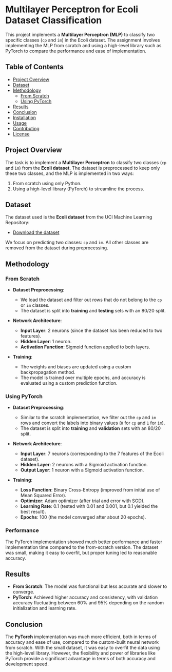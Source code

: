 # Multilayer Perceptron for Ecoli Dataset Classification

This project implements a **Multilayer Perceptron (MLP)** to classify two specific classes (`cp` and `im`) in the Ecoli dataset. The assignment involves implementing the MLP from scratch and using a high-level library such as PyTorch to compare the performance and ease of implementation.

## Table of Contents
- [Project Overview](#project-overview)
- [Dataset](#dataset)
- [Methodology](#methodology)
  - [From Scratch](#from-scratch)
  - [Using PyTorch](#using-pytorch)
- [Results](#results)
- [Conclusion](#conclusion)
- [Installation](#installation)
- [Usage](#usage)
- [Contributing](#contributing)
- [License](#license)

## Project Overview

The task is to implement a **Multilayer Perceptron** to classify two classes (`cp` and `im`) from the **Ecoli dataset**. The dataset is preprocessed to keep only these two classes, and the MLP is implemented in two ways:
1. From scratch using only Python.
2. Using a high-level library (PyTorch) to streamline the process.

## Dataset

The dataset used is the **Ecoli dataset** from the UCI Machine Learning Repository:
- [Download the dataset](https://archive.ics.uci.edu/ml/datasets/Ecoli)

We focus on predicting two classes: `cp` and `im`. All other classes are removed from the dataset during preprocessing.

## Methodology

### From Scratch

- **Dataset Preprocessing**: 
  - We load the dataset and filter out rows that do not belong to the `cp` or `im` classes.
  - The dataset is split into **training** and **testing** sets with an 80/20 split.

- **Network Architecture**:
  - **Input Layer**: 2 neurons (since the dataset has been reduced to two features).
  - **Hidden Layer**: 1 neuron.
  - **Activation Function**: Sigmoid function applied to both layers.
  
- **Training**:
  - The weights and biases are updated using a custom backpropagation method.
  - The model is trained over multiple epochs, and accuracy is evaluated using a custom prediction function.
  
### Using PyTorch

- **Dataset Preprocessing**:
  - Similar to the scratch implementation, we filter out the `cp` and `im` rows and convert the labels into binary values (`0` for `cp` and `1` for `im`).
  - The dataset is split into **training** and **validation** sets with an 80/20 split.

- **Network Architecture**:
  - **Input Layer**: 7 neurons (corresponding to the 7 features of the Ecoli dataset).
  - **Hidden Layer**: 2 neurons with a Sigmoid activation function.
  - **Output Layer**: 1 neuron with a Sigmoid activation function.

- **Training**:
  - **Loss Function**: Binary Cross-Entropy (improved from initial use of Mean Squared Error).
  - **Optimizer**: Adam optimizer (after trial and error with SGD).
  - **Learning Rate**: 0.1 (tested with 0.01 and 0.001, but 0.1 yielded the best result).
  - **Epochs**: 100 (the model converged after about 20 epochs).

### Performance

The PyTorch implementation showed much better performance and faster implementation time compared to the from-scratch version. The dataset was small, making it easy to overfit, but proper tuning led to reasonable accuracy.

## Results

- **From Scratch**: The model was functional but less accurate and slower to converge.
- **PyTorch**: Achieved higher accuracy and consistency, with validation accuracy fluctuating between 60% and 95% depending on the random initialization and learning rate.

## Conclusion

The **PyTorch** implementation was much more efficient, both in terms of accuracy and ease of use, compared to the custom-built neural network from scratch. With the small dataset, it was easy to overfit the data using the high-level library. However, the flexibility and power of libraries like PyTorch provide a significant advantage in terms of both accuracy and development speed.


